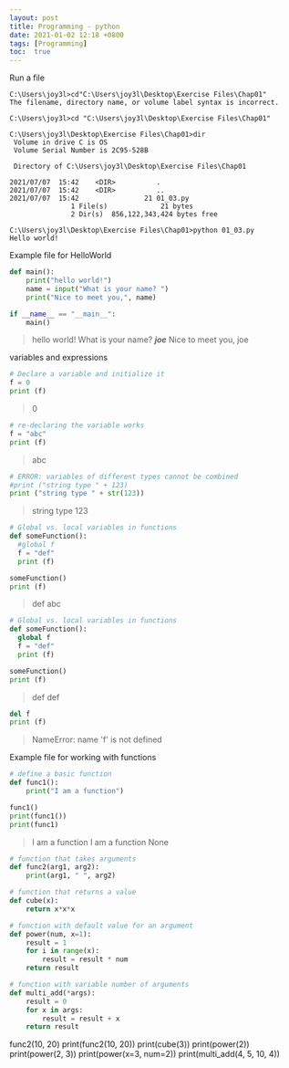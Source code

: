 ```yaml
---
layout: post
title: Programming - python
date: 2021-01-02 12:18 +0800
tags: [Programming]
toc:  true
---
```


<!-- Global site tag (gtag.js) - Google Analytics -->
  <script async src="https://www.googletagmanager.com/gtag/js?id=G-TG0XJZG53F"></script>
  <script>
    window.dataLayer = window.dataLayer || [];
    function gtag(){dataLayer.push(arguments);}
    gtag('js', new Date());

    gtag('config', 'G-TG0XJZG53F');
  </script>


Run a file

```pyhon
C:\Users\joy3l>cd"C:\Users\joy3l\Desktop\Exercise Files\Chap01"
The filename, directory name, or volume label syntax is incorrect.

C:\Users\joy3l>cd "C:\Users\joy3l\Desktop\Exercise Files\Chap01"

C:\Users\joy3l\Desktop\Exercise Files\Chap01>dir
 Volume in drive C is OS
 Volume Serial Number is 2C95-528B

 Directory of C:\Users\joy3l\Desktop\Exercise Files\Chap01

2021/07/07  15:42    <DIR>          .
2021/07/07  15:42    <DIR>          ..
2021/07/07  15:42                21 01_03.py
               1 File(s)             21 bytes
               2 Dir(s)  856,122,343,424 bytes free

C:\Users\joy3l\Desktop\Exercise Files\Chap01>python 01_03.py
Hello world!
```

Example file for HelloWorld
```python
def main():
    print("hello world!")
    name = input("What is your name? ")
    print("Nice to meet you,", name)

if __name__ == "__main__":
    main()
```
> hello world!
> What is your name? ***joe***
  Nice to meet you, joe

variables and expressions

```python
# Declare a variable and initialize it
f = 0
print (f)
```
> 0

```python
# re-declaring the variable works
f = "abc"
print (f)
```
> abc

```python
# ERROR: variables of different types cannot be combined
#print ("string type " + 123)
print ("string type " + str(123))
```
> string type 123

```python
# Global vs. local variables in functions
def someFunction():
  #global f
  f = "def"
  print (f)

someFunction()
print (f)
```
> def
  abc

```python
# Global vs. local variables in functions
def someFunction():
  global f
  f = "def"
  print (f)

someFunction()
print (f)
```
> def
  def

```python
del f
print (f)
```
> NameError: name 'f' is not defined


Example file for working with functions

```python
# define a basic function
def func1():
    print("I am a function")

func1()
print(func1())
print(func1)
```
> I am a function
  I am a function
  None

```python
# function that takes arguments
def func2(arg1, arg2):
    print(arg1, " ", arg2)
```

```python
# function that returns a value
def cube(x):
    return x*x*x
```

```python
# function with default value for an argument
def power(num, x=1):
    result = 1
    for i in range(x):
        result = result * num
    return result
```

```python
# function with variable number of arguments
def multi_add(*args):
    result = 0
    for x in args:
        result = result + x
    return result
```


func2(10, 20)
print(func2(10, 20))
print(cube(3))
print(power(2))
print(power(2, 3))
print(power(x=3, num=2))
print(multi_add(4, 5, 10, 4))


```python

```

```python

```

```python

```

```python

```

```python

```

